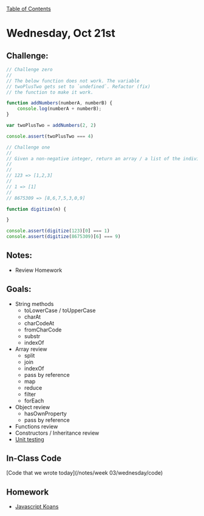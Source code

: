 [Table of Contents](/README.md)

# Wednesday, Oct 21st


## Challenge:


```js
// Challenge zero
//
// The below function does not work. The variable
// twoPlusTwo gets set to `undefined`. Refactor (fix)
// the function to make it work.

function addNumbers(numberA, numberB) {
    console.log(numberA + numberB);
}

var twoPlusTwo = addNumbers(2, 2)

console.assert(twoPlusTwo === 4)
```


```js
// Challenge one
//
// Given a non-negative integer, return an array / a list of the individual digits in order.
//
//
// 123 => [1,2,3]
//
// 1 => [1]
//
// 8675309 => [8,6,7,5,3,0,9]

function digitize(n) {

}

console.assert(digitize(123)[0] === 1)
console.assert(digitize(8675309)[6] === 9)

```

## Notes:
* Review Homework

## Goals:
* String methods
	* toLowerCase / toUpperCase
	* charAt
	* charCodeAt
	* fromCharCode
	* substr
	* indexOf
* Array review
	* split
	* join
	* indexOf
	* pass by reference
  * map
  * reduce
  * filter
  * forEach
* Object review
	* hasOwnProperty
	* pass by reference
* Functions review
* Constructors / Inheritance review
* [Unit testing](/units/unit-testing)

## In-Class Code
[Code that we wrote today](/notes/week 03/wednesday/code)

## Homework
* [Javascript Koans](https://github.com/mrdavidlaing/javascript-koans)
